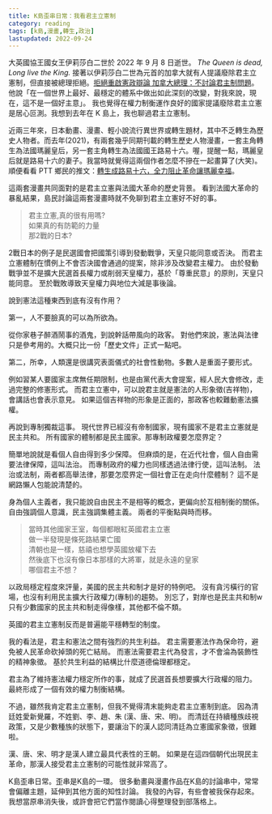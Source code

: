 ```yaml
---
title: K島歪串日常：我看君主立憲制
category: reading
tags: [k島,漫畫,轉生,政治]
lastupdated: 2022-09-24
---
```


大英國協王國女王伊莉莎白二世於 2022 年 9 月 8 日逝世。 *The Queen is dead, Long live the King.* 接著以伊莉莎白二世為元首的加拿大就有人提議廢除君主立憲制，但直接被總理拒絕。[拒絕重啟憲政辯論 加拿大總理：不討論君主制問題](https://www.rti.org.tw/news/view/id/2144868)。他說「在一個世界上最好、最穩定的體系中做出如此深刻的改變，對我來說，現在，這不是一個好主意」。 我也覺得在權力制衡運作良好的國家提議廢除君主立憲是居心叵測。我想到去年在 K 島上，我也聊過君主立憲制。

近兩三年來，日本動畫、漫畫、輕小說流行異世界或轉生題材，其中不乏轉生為歷史人物者。而去年(2021)，有兩套幾乎同期刊載的轉生歷史人物漫畫，一套主角轉生為法國瑪麗皇后，另一套主角轉生為法國國王路易十六。喔，提醒一點，瑪麗皇后就是路易十六的妻子。我當時就覺得這兩個作者怎麼不摻在一起畫算了(大笑)。順便看看 PTT 鄉民的推文：[轉生成路易十六，全力阻止革命讓瑪麗幸福](https://www.ptt.cc/bbs/C_Chat/M.1620785403.A.B29.html)。

這兩套漫畫共同面對的是君主立憲與法國大革命的歷史背景。
看到法國大革命的暴亂結果，島民討論這兩套漫畫時就不免聊到君主立憲好不好的事。

>君主立憲,真的很有用嗎?  
>如果真的有防範的力量  
>那2戰的日本?  

2戰日本的例子是民選國會把國策引導到發動戰爭，天皇只能同意或否決。
而君主立憲體制在慣例上不會否決國會通過的提案，除非涉及改變君主權力。
由於發動戰爭並不是擴大民選首長權力或削弱天皇權力，基於「尊重民意」的原則，天皇只能同意。
至於戰敗導致天皇權力與地位大減是事後論。

說到憲法這種東西到底有沒有作用？

第一，人不要臉真的可以為所欲為。

從你家巷子醉酒鬧事的酒鬼，到說幹話帶風向的政客。
對他們來說，憲法與法律只是參考用的。大概只比一份「歷史文件」正式一點吧。

第二，所幸，人類還是很講究表面儀式的社會性動物。多數人是重面子要形式。

例如習某人要國家主席無任期限制，也是由黨代表大會提案，經人民大會修改，走過完整的修憲形式。
而君主立憲中，可以說君主就是憲法的人形象徵(吉祥物)，會講話也會表示意見。
如果這個吉祥物的形象是正面的，那政客也較難動憲法擴權。

再說到專制獨裁這事。
現代世界已經沒有帝制國家，現有國家不是君主立憲就是民主共和。
所有國家的體制都是民主國家。那專制政權要怎麼界定？

簡單地說就是看個人自由得到多少保障。
但麻煩的是，在近代社會，個人自由需要法律保障，這叫法治。
而專制政府的權力也同樣透過法律行使，這叫法制。
法治或法制，兩者都高舉法律，那要怎麼界定一個社會正在走向什麼體制？
這不是網路懶人包能說清楚的。

身為個人主義者，我只能說自由民主不是相等的概念，更偏向於互相制衡的關係。
自由強調個人意識，民主強調集體主義。
兩者的平衡點與時而移。

>當時其他國家王室，每個都眼紅英國君主立憲  
>做一半發現是條死路結果亡國  
>清朝也是一樣，慈禧也想學英國放權下去  
>然後底下也沒有像日本那樣的大將軍，就是永遠的皇家  
>哪個君主不想？  

以政局穩定程度來評量，美國的民主共和制才是好的特例吧。
沒有貪污橫行的官場，也沒有利用民主擴大行政權力(專制)的趨勢。
別忘了，對岸也是民主共和制w
只有少數國家的民主共和制走得像樣，其他都不倫不類。

英國的君主立憲制反而是普遍能平穩轉型的制度。

我的看法是，君主和憲法之間有強烈的共生利益。
君主需要憲法作為保命符，避免被人民革命砍掉頭的死亡結局。
而憲法需要君主代為發言，才不會淪為裝飾性的精神象徵。
基於共生利益的結構比什麼道德倫理都穩定。

君主為了維持憲法權力穩定所作的事，就成了民選首長想要擴大行政權的阻力。
最終形成了一個有效的權力制衡結構。

不過，雖然我肯定君主立憲制，但我不覺得清末能夠走君主立憲制到底。
因為清廷姓愛新覺羅，不姓劉、李、趙、朱 (漢、唐、宋、明)。
而清廷在持續種族歧視政策，又是少數種族的狀態下，要讓治下的漢人認同清廷為立憲國家象徵，很難啦。

漢、唐、宋、明才是漢人建立最具代表性的王朝。
如果是在這四個朝代出現民主革命，那漢人接受君主立憲制的可能性就非常高了。

<div class="note">
K島歪串日常。歪串是K島的一環。
很多動畫與漫畫作品在K島的討論串中，常常會偏離主題，延伸到其他方面的知性討論。
我發的內容，有些會被我保存起來。我想當原串消失後，或許會把它們當作閱讀心得整理發到部落格上。
</div>